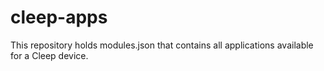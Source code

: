 # cleep-apps

This repository holds modules.json that contains all applications available for a Cleep device.
